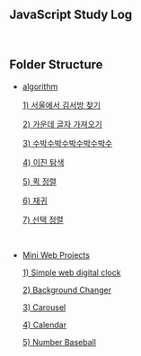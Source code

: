 ## JavaScript Study Log
<br>
 
## Folder Structure
- [algorithm](./algorithm)

   [1) 서울에서 김서방 찾기](./algorithm/programmers/서울에서김서방찾기.js) 

   [2) 가운데 글자 가져오기](./algorithm/programmers/가운데글자가져오기.js)  

   [3) 수박수박수박수박수박수](./algorithm/programmers/수박수박수박수박수박수.js)
 
   [4) 이진 탐색](./algorithm/binary_search.js)

   [5) 퀵 정렬](./algorithm/quicksort.js)  

   [6) 재귀](./algorithm/recursion.js)

   [7) 선택 정렬](./algorithm/selection_sort.js)

<br>

- [Mini Web Projects](./mini_web_projects)

   [1) Simple web digital clock](./mini_web_projects/simpleClock) 

   [2) Background Changer](./mini_web_projects/BackgroundChanger) 

   [3) Carousel](./mini_web_projects/Carousel)

   [4) Calendar](./mini_web_projects/Calendar_Boilerplate) 

   [5) Number Baseball](./mini_web_projects/Baseball_Boilerplate)